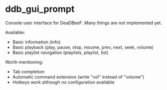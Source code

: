 # ddb_gui_prompt
Console user interface for DeaDBeeF. Many things are not implemented yet.

Available:
- Basic information (info)
- Basic playback (play, pause, stop, resume, prev, next, seek, volume)
- Basic playlist navigation (playlists, playlist, list)

Worth mentioning:
- Tab completion
- Automatic command extension (write "vol" instead of "volume")
- Hotkeys work although no configuration available
